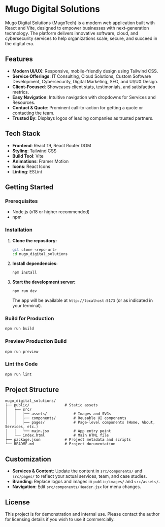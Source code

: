 # Mugo Digital Solutions

Mugo Digital Solutions (MugoTech) is a modern web application built with React and Vite, designed to empower businesses with next-generation technology. The platform delivers innovative software, cloud, and cybersecurity services to help organizations scale, secure, and succeed in the digital era.

## Features

- **Modern UI/UX**: Responsive, mobile-friendly design using Tailwind CSS.
- **Service Offerings**: IT Consulting, Cloud Solutions, Custom Software Development, Cybersecurity, Digital Marketing, SEO, and UI/UX Design.
- **Client-Focused**: Showcases client stats, testimonials, and satisfaction metrics.
- **Easy Navigation**: Intuitive navigation with dropdowns for Services and Resources.
- **Contact & Quote**: Prominent call-to-action for getting a quote or contacting the team.
- **Trusted By**: Displays logos of leading companies as trusted partners.

## Tech Stack

- **Frontend**: React 19, React Router DOM
- **Styling**: Tailwind CSS
- **Build Tool**: Vite
- **Animations**: Framer Motion
- **Icons**: React Icons
- **Linting**: ESLint

## Getting Started

### Prerequisites

- Node.js (v18 or higher recommended)
- npm

### Installation

1. **Clone the repository:**
   ```bash
   git clone <repo-url>
   cd mugo_digital_solutions
   ```

2. **Install dependencies:**
   ```bash
   npm install
   ```

3. **Start the development server:**
   ```bash
   npm run dev
   ```
   The app will be available at `http://localhost:5173` (or as indicated in your terminal).

### Build for Production

```bash
npm run build
```

### Preview Production Build

```bash
npm run preview
```

### Lint the Code

```bash
npm run lint
```

## Project Structure

```
mugo_digital_solutions/
├── public/                # Static assets
│   ├── src/
│   │   ├── assets/            # Images and SVGs
│   │   ├── components/        # Reusable UI components
│   │   ├── pages/             # Page-level components (Home, About, Services, etc.)
│   │   └── main.jsx           # App entry point
│   └── index.html             # Main HTML file
├── package.json           # Project metadata and scripts
└── README.md              # Project documentation
```

## Customization

- **Services & Content**: Update the content in `src/components/` and `src/pages/` to reflect your actual services, team, and case studies.
- **Branding**: Replace logos and images in `public/images/` and `src/assets/`.
- **Navigation**: Edit `src/components/Header.jsx` for menu changes.

## License

This project is for demonstration and internal use. Please contact the author for licensing details if you wish to use it commercially.
